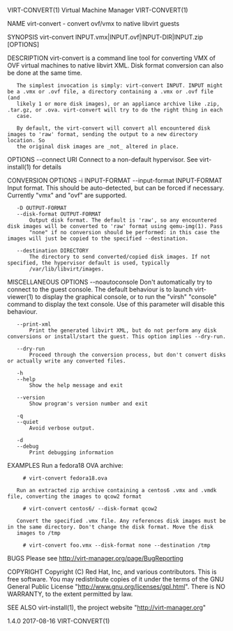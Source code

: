 VIRT-CONVERT(1)                                               Virtual Machine Manager                                              VIRT-CONVERT(1)

NAME
       virt-convert - convert ovf/vmx to native libvirt guests

SYNOPSIS
       virt-convert INPUT.vmx|INPUT.ovf|INPUT-DIR|INPUT.zip [OPTIONS]

DESCRIPTION
       virt-convert is a command line tool for converting VMX of OVF virtual machines to native libvirt XML. Disk format conversion can also be
       done at the same time.

       The simplest invocation is simply: virt-convert INPUT. INPUT might be a .vmx or .ovf file, a directory containing a .vmx or .ovf file (and
       likely 1 or more disk images), or an appliance archive like .zip, .tar.gz, or .ova. virt-convert will try to do the right thing in each
       case.

       By default, the virt-convert will convert all encountered disk images to 'raw' format, sending the output to a new directory location. So
       the original disk images are _not_ altered in place.

OPTIONS
       --connect URI
           Connect to a non-default hypervisor. See virt-install(1) for details

CONVERSION OPTIONS
       -i INPUT-FORMAT
       --input-format INPUT-FORMAT
           Input format. This should be auto-detected, but can be forced if necessary. Currently "vmx" and "ovf" are supported.

       -D OUTPUT-FORMAT
       --disk-format OUTPUT-FORMAT
           Output disk format. The default is 'raw', so any encountered disk images will be converted to 'raw' format using qemu-img(1). Pass
           "none" if no conversion should be performed: in this case the images will just be copied to the specified --destination.

       --destination DIRECTORY
           The directory to send converted/copied disk images. If not specified, the hypervisor default is used, typically
           /var/lib/libvirt/images.

MISCELLANEOUS OPTIONS
       --noautoconsole
           Don't automatically try to connect to the guest console. The default behaviour is to launch virt-viewer(1) to display the graphical
           console, or to run the "virsh" "console" command to display the text console. Use of this parameter will disable this behaviour.

       --print-xml
           Print the generated libvirt XML, but do not perform any disk conversions or install/start the guest. This option implies --dry-run.

       --dry-run
           Proceed through the conversion process, but don't convert disks or actually write any converted files.

       -h
       --help
           Show the help message and exit

       --version
           Show program's version number and exit

       -q
       --quiet
           Avoid verbose output.

       -d
       --debug
           Print debugging information

EXAMPLES
       Run a fedora18 OVA archive:

         # virt-convert fedora18.ova

       Run an extracted zip archive containing a centos6 .vmx and .vmdk file, converting the images to qcow2 format

         # virt-convert centos6/ --disk-format qcow2

       Convert the specified .vmx file. Any references disk images must be in the same directory. Don't change the disk format. Move the disk
       images to /tmp

         # virt-convert foo.vmx --disk-format none --destination /tmp

BUGS
       Please see http://virt-manager.org/page/BugReporting

COPYRIGHT
       Copyright (C) Red Hat, Inc, and various contributors.  This is free software. You may redistribute copies of it under the terms of the GNU
       General Public License "http://www.gnu.org/licenses/gpl.html".  There is NO WARRANTY, to the extent permitted by law.

SEE ALSO
       virt-install(1), the project website "http://virt-manager.org"

1.4.0                                                               2017-08-16                                                     VIRT-CONVERT(1)
